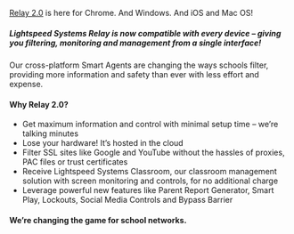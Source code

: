 [Relay 2.0](https://www.lightspeedsystems.com/) is here for Chrome. And Windows. And iOS and Mac OS!

##### _Lightspeed Systems Relay is now compatible with every device_ – giving you filtering, monitoring and management from a single interface!

Our cross-platform Smart Agents are changing the ways schools filter, providing more information and safety than ever with less effort and expense.

#### Why Relay 2.0?

- Get maximum information and control with minimal setup time – we’re talking minutes
- Lose your hardware! It’s hosted in the cloud
- Filter SSL sites like Google and YouTube without the hassles of proxies, PAC files or trust certificates
- Receive Lightspeed Systems Classroom, our classroom management solution with screen monitoring and controls, for no additional charge
- Leverage powerful new features like Parent Report Generator, Smart Play, Lockouts, Social Media Controls and Bypass Barrier

#### We’re changing the game for school networks.